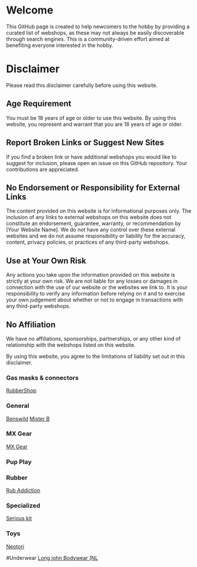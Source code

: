 # Welcome

This GitHub page is created to help newcomers to the hobby by providing a curated list of webshops, as these may not always be easily discoverable through search engines. This is a community-driven effort aimed at benefiting everyone interested in the hobby.

# Disclaimer

Please read this disclaimer carefully before using this website.

## Age Requirement

You must be 18 years of age or older to use this website. By using this website, you represent and warrant that you are 18 years of age or older.

## Report Broken Links or Suggest New Sites

If you find a broken link or have additional webshops you would like to suggest for inclusion, please open an issue on this GitHub repository. Your contributions are appreciated.

## No Endorsement or Responsibility for External Links

The content provided on this website is for informational purposes only. The inclusion of any links to external webshops on this website does not constitute an endorsement, guarantee, warranty, or recommendation by [Your Website Name]. We do not have any control over these external websites and we do not assume responsibility or liability for the accuracy, content, privacy policies, or practices of any third-party webshops.

## Use at Your Own Risk

Any actions you take upon the information provided on this website is strictly at your own risk. We are not liable for any losses or damages in connection with the use of our website or the websites we link to. It is your responsibility to verify any information before relying on it and to exercise your own judgement about whether or not to engage in transactions with any third-party webshops.

## No Affiliation

We have no affiliations, sponsorships, partnerships, or any other kind of relationship with the webshops listed on this website.

By using this website, you agree to the limitations of liability set out in this disclaimer.


### Gas masks & connectors
[RubberShop](https://rubbershop.net/)

### General
[Benswild](https://benswild.com/)
[Mister B](https://www.misterb.com/)

### MX Gear
[MX Gear](https://mx-deals.nl/)
### Pup Play

### Rubber
[Rub Addiction](https://www.rubaddiction.com/)

### Specialized

[Serious kit](https://www.seriouskitshop.com)

### Toys

[Neotori](https://neotori.com/)

#Underwear
[Long john Bodywear (NL](https://www.longjohnbodywear.nl/)




